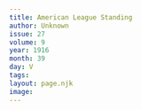 ```yaml
---
title: American League Standing
author: Unknown
issue: 27
volume: 9
year: 1916
month: 39
day: V
tags:
layout: page.njk
image:
---
```

